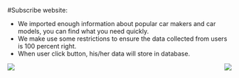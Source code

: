 #Subscribe website:

- We imported enough information about popular car makers and car models, you can find what you need quickly.
- We make use some restrictions to ensure the data collected from users is 100 percent right.
- When user click button, his/her data will store in database.

<img align=left src="../img/Subscribe website1.png">
<img align=right src="../img/Subscribe website2.png">
